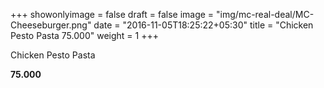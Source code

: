 +++
showonlyimage = false
draft = false
image = "img/mc-real-deal/MC-Cheeseburger.png"
date = "2016-11-05T18:25:22+05:30"
title = "Chicken Pesto Pasta 75.000"
weight = 1
+++

Chicken Pesto Pasta

**75.000**
